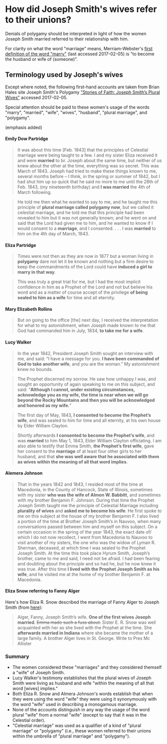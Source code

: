 # How did Joseph Smith's wives refer to their unions?

Denials of polygamy should be interpreted in light of how the women Joseph Smith married referred to their relationship with him.

For clarity on what the word "marriage" means, Merriam-Webster's [first definition of the
word "marry"](https://www.merriam-webster.com/dictionary/marry) (last accessed 2017-02-05) is "to become the husband or wife of (someone)".

## Terminology used by Joseph's wives

Except where noted, the following first-hand accounts are taken from Brian Hales site Joseph Smith's Polygamy ["Stories of Faith: Joseph Smith’s Plural Wives"](http://josephsmithspolygamy.org/stories-of-faith-joseph-smiths-plural-wives/) accessed 2017-02-05.

Special attention should be paid to these women's usage of the words "marry", "married", "wife", "wives", "husband", "plural marriage", and "polygamy".

(emphasis added)

#### Emily Dow Partridge

> It was about this time [Feb. 1843] that the principles of Celestial marriage were being taught to a few.  I and my sister Eliza received it and were **married** to br. Joseph about the same time, but neither of us knew about the other at the time, everything was so secret. This was March of 1843. Joseph had tried to make these things known to me, several months before – I think, in the spring or summer of 1842, but I had shut him up so quick that he said no more to me until the 28th of Feb. 1843, (my nineteenth birthday) and **I was married** the 4th of March following.

> He told me then what he wanted to say to me, and he taught me this principle of **plural marriage called polygamy now**, but we called it celestial marriage, and he told me that this principle had been revealed to him but it was not generally known; and he went on and said that the Lord had given me to him, and he wanted to know if I would consent to a **marriage**, and I consented. . . . I was **married** to him on the 4th day of March, 1843.

#### Eliza Partridge

> Times were not then as they are now in 1877 but a woman living in **polygamy** dare not let it be known and nothing but a firm desire to keep the commandments of the Lord could have **induced a girl to marry in that way**.

> This was truly a great trial for me, but I had the most implicit confidence in him as a Prophet of the Lord and not but believe his word and as a matter of course accept of the privilege **of being sealed to him as a wife** for time and all eternity.

#### Mary Elizabeth Rollins

> But on going to the office [the] next day, I received the interpretation for what to my astonishment, when Joseph made known to me that God had commanded him in July, 1834, **to take me for a wife**.

#### Lucy Walker

> In the year 1842, President Joseph Smith sought an interview with me, and said: “I have a message for you. **I have been commanded of God to take another wife**, and you are the woman.” My astonishment knew no bounds.

> The Prophet discerned my sorrow. He saw how unhappy I was, and sought an opportunity of again speaking to me on this subject, and said: “**Although I cannot, under existing circumstances, acknowledge you as my wife, the time is near when we will go beyond the Rocky Mountains and then you will be acknowledged and honored as my wife.**”

> The first day of May, 1843, **I consented to become the Prophet’s wife**, and was sealed to him for time and all eternity, at his own house by Elder William Clayton.

> Shortly afterwards **I consented to become the Prophet’s wife**, and was **married** to him May 1, 1843, Elder William Clayton officiating. I am also able to testify that Emma Smith, **the Prophet’s first wife**, gave her consent to the **marriage** of at least four other girls to her husband, and that **she was well aware that he associated with them as wives within the meaning of all that word implies**.

#### Alemera Johnson

> That in the years 1842 and 1843, I resided most of the time at Macedonia, in the County of Hancock, State of Illinois, sometimes with my sister **who was the wife of Almon W. Babbitt**, and sometimes with my brother Benjamin F. Johnson. During that time the Prophet Joseph Smith taught me the principle of Celestial Marriage including **plurality of wives** and **asked me to become his wife**. He first spoke to me on this subject at the house of my brother Benjamin F. I also lived a portion of the time at Brother Joseph Smith’s in Nauvoo, when many conversations passed between him and myself on this subject. On a certain occasion in the spring of the year 1843, the exact date of/ which I do not now recollect, I went from Macedonia to Nauvoo to visit another of my sisters, the one who was the widow of Lyman R. Sherman, deceased, at which time I was sealed to the Prophet Joseph Smith. At the time this took place Hyrum Smith, Joseph’s brother, came to me and said, I need not be afraid. I had been fearing and doubting about the principle and so had he, but he now knew it was true. After this time **I lived with the Prophet Joseph Smith as his wife**, and he visited me at the home of my brother Benjamin F. at Macedonia.

#### Eliza Snow referring to Fanny Alger

Here's how Eliza R. Snow described the marriage of Fanny Alger to Joseph Smith (from [here](http://josephsmithspolygamy.org/andrew-jenson-papers-document-10/)):

> Alger, Fanny, Joseph Smith’s wife. **One of the first wives Joseph married**. ~~Emma made such a fuss about.~~ Sister E. R. Snow was well acquainted with her as she lived with the Prophet at the time. She **afterwards married in Indiana** where she became the mother of a large family. A brother Alger lives in St. George. Write to Pres Mc Allister

### Summary

* The women considered these "marriages" and they considered themself a "wife" of Joseph Smith.
* Lucy Walker's testimony establishes that the plural wives of Joseph Smith were living as husband and wife "within the meaning of all that word [wives] implies."
* Both Eliza R. Snow and Almera Johnson's words establish that when they were using the word "wife" they were using it synonymously with the word "wife" used in describing a monogamous marriage.
* None of the accounts distinguish in any way the usage of the word plural "wife" from a normal "wife" (except to say that it was in the Celestial order).
* "Celestial marriage" was used as a qualifier of a kind of "plural marriage" or "polygamy" (i.e., these women referred to their unions within the umbrella of "plural marriage" and "polygamy").
